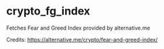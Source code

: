 # crypto_fg_index
Fetches Fear and Greed Index provided by alternative.me

Credits: https://alternative.me/crypto/fear-and-greed-index/
